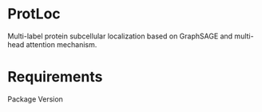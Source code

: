 # ProtLoc
Multi-label protein subcellular localization based on GraphSAGE and multi-head attention mechanism.  

**Requirements**
=
Package    Version  
